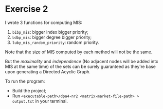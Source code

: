 # Exercise 2
I wrote 3 functions for computing MIS:

1. `bibp_mis`: bigger index bigger priority;
2. `bdbp_mis`: bigger degree bigger priority;
3. `luby_mis_random_priority`: random priority.

Note that the size of MIS computed by each method will not be the same.

But the *maximality* and *independence* (No adjacent nodes will be added into MIS at the same time) of the sets can be surely guaranteed as they're base upon generating a Directed Acyclic Graph.

To run the program:
- Build the project;
- Run `<executable-path>/dpa4-nr2 <matrix-market-file-path> > output.txt` in your terminal.